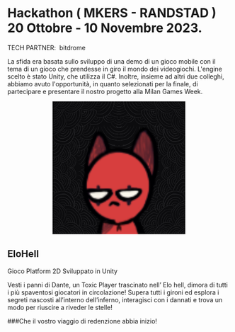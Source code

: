 # Hackathon ( MKERS - RANDSTAD ) 20 Ottobre - 10 Novembre 2023.

TECH PARTNER:  bitdrome

La sfida era basata sullo sviluppo di una demo di un gioco mobile con il tema di un gioco che prendesse in giro il mondo dei videogiochi. L'engine scelto è stato Unity, che utilizza il C#. Inoltre, insieme ad altri due colleghi, abbiamo avuto l'opportunità, in quanto selezionati per la finale, di partecipare e presentare il nostro progetto alla Milan Games Week.

<p align="center">
  <img src="https://raw.githubusercontent.com/Mischio95/EloHell/main/Assets/AppIcon.png" alt="Descrizione dell'immagine" width="300" />
</p>

## EloHell 

Gioco Platform 2D Sviluppato in Unity 

Vesti i panni di Dante, un Toxic Player trascinato nell’ Elo hell, dimora di tutti i più spaventosi giocatori in circolazione!
Supera tutti i gironi ed esplora i segreti nascosti all’interno dell’inferno, interagisci con i dannati e trova un modo per riuscire a riveder le stelle!

###Che il vostro viaggio di redenzione abbia inizio!


